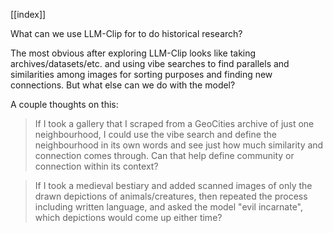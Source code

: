 [[index]]

What can we use LLM-Clip for to do historical research? 

The most obvious after exploring LLM-Clip looks like taking archives/datasets/etc. and using vibe searches to find parallels and similarities among images for sorting purposes and finding new connections. But what else can we do with the model?

A couple thoughts on this:

> If I took a gallery that I scraped from a GeoCities archive of just one neighbourhood, I could use the vibe search and define the neighbourhood in its own words and see just how much similarity and connection comes through. Can that help define community or connection within its context?

> If I took a medieval bestiary and added scanned images of only the drawn depictions of animals/creatures, then repeated the process including written language, and asked the model "evil incarnate", which depictions would come up either time?

